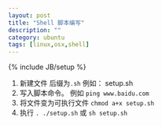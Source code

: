 ```yaml
---
layout: post
title: "Shell 脚本编写"
description: ""
category: ubuntu
tags: [linux,osx,shell]
---
```

{% include JB/setup %}

1. 新建文件 后缀为`.sh`  例如： setup.sh
2. 写入脚本命令。 例如 `ping www.baidu.com`
3. 将文件变为可执行文件  `chmod a+x setup.sh`
4. 执行 `. ./setup.sh` 或 `sh setup.sh`